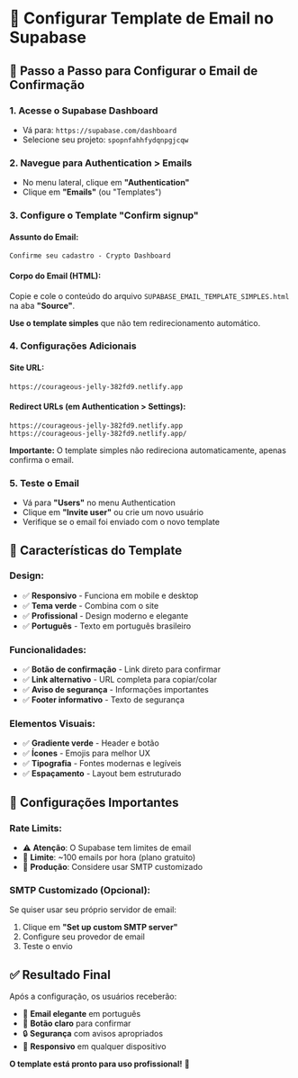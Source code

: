 # 📧 Configurar Template de Email no Supabase

## 🎯 Passo a Passo para Configurar o Email de Confirmação

### **1. Acesse o Supabase Dashboard**
- Vá para: `https://supabase.com/dashboard`
- Selecione seu projeto: `spopnfahhfydqnpgjcqw`

### **2. Navegue para Authentication > Emails**
- No menu lateral, clique em **"Authentication"**
- Clique em **"Emails"** (ou "Templates")

### **3. Configure o Template "Confirm signup"**

#### **Assunto do Email:**
```
Confirme seu cadastro - Crypto Dashboard
```

#### **Corpo do Email (HTML):**
Copie e cole o conteúdo do arquivo `SUPABASE_EMAIL_TEMPLATE_SIMPLES.html` na aba **"Source"**.

**Use o template simples** que não tem redirecionamento automático.

### **4. Configurações Adicionais**

#### **Site URL:**
```
https://courageous-jelly-382fd9.netlify.app
```

#### **Redirect URLs (em Authentication > Settings):**
```
https://courageous-jelly-382fd9.netlify.app
https://courageous-jelly-382fd9.netlify.app/
```

**Importante:** O template simples não redireciona automaticamente, apenas confirma o email.

### **5. Teste o Email**
- Vá para **"Users"** no menu Authentication
- Clique em **"Invite user"** ou crie um novo usuário
- Verifique se o email foi enviado com o novo template

## 🎨 Características do Template

### **Design:**
- ✅ **Responsivo** - Funciona em mobile e desktop
- ✅ **Tema verde** - Combina com o site
- ✅ **Profissional** - Design moderno e elegante
- ✅ **Português** - Texto em português brasileiro

### **Funcionalidades:**
- ✅ **Botão de confirmação** - Link direto para confirmar
- ✅ **Link alternativo** - URL completa para copiar/colar
- ✅ **Aviso de segurança** - Informações importantes
- ✅ **Footer informativo** - Texto de segurança

### **Elementos Visuais:**
- ✅ **Gradiente verde** - Header e botão
- ✅ **Ícones** - Emojis para melhor UX
- ✅ **Tipografia** - Fontes modernas e legíveis
- ✅ **Espaçamento** - Layout bem estruturado

## 🔧 Configurações Importantes

### **Rate Limits:**
- ⚠️ **Atenção**: O Supabase tem limites de email
- 📧 **Limite**: ~100 emails por hora (plano gratuito)
- 🚀 **Produção**: Considere usar SMTP customizado

### **SMTP Customizado (Opcional):**
Se quiser usar seu próprio servidor de email:
1. Clique em **"Set up custom SMTP server"**
2. Configure seu provedor de email
3. Teste o envio

## ✅ Resultado Final

Após a configuração, os usuários receberão:
- 📧 **Email elegante** em português
- 🎯 **Botão claro** para confirmar
- 🔒 **Segurança** com avisos apropriados
- 📱 **Responsivo** em qualquer dispositivo

**O template está pronto para uso profissional!** 🎉 